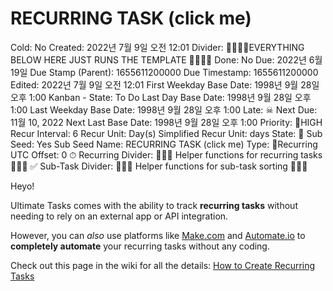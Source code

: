 # RECURRING TASK (click me)

Cold: No
Created: 2022년 7월 9일 오전 12:01
Divider: 🛑🛑🛑🛑EVERYTHING BELOW HERE JUST RUNS THE TEMPLATE 🛑🛑🛑🛑
Done: No
Due: 2022년 6월 19일
Due Stamp (Parent): 1655611200000
Due Timestamp: 1655611200000
Edited: 2022년 7월 9일 오전 12:01
First Weekday Base Date: 1998년 9월 28일 오후 1:00
Kanban - State: To Do
Last Day Base Date: 1998년 9월 28일 오후 1:00
Last Weekday Base Date: 1998년 9월 28일 오후 1:00
Late: ☠
Next Due: 11월 10, 2022
Next Last Base Date: 1998년 9월 28일 오후 1:00
Priority: 🚨HIGH
Recur Interval: 6
Recur Unit: Day(s)
Simplified Recur Unit: days
State: 🔴
Sub Seed: Yes
Sub Seed Name: RECURRING TASK (click me)
Type: 🔄Recurring
UTC Offset: 0
⏱ Recurring Divider: 🛑🛑🛑 Helper functions for recurring tasks 🛑🛑🛑
✅ Sub-Task Divider: 🛑🛑🛑 Helper functions for sub-task sorting 🛑🛑🛑

Heyo! 

Ultimate Tasks comes with the ability to track **recurring tasks** without needing to rely on an external app or API integration.

However, you can *also* use platforms like [Make.com](http://Make.com) and [Automate.io](http://Automate.io) to **completely automate** your recurring tasks without any coding.

Check out this page in the wiki for all the details: [How to Create Recurring Tasks](https://www.notion.so/How-to-Create-Recurring-Tasks-b6b776a266b546d8a46e255a79cca09e)
